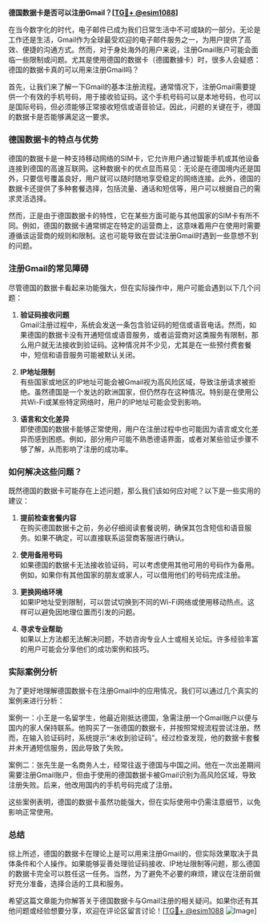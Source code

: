 **德国数据卡是否可以注册Gmail？[[TG💪+ @esim1088](https://t.me/s/esim1088)]**

在当今数字化的时代，电子邮件已成为我们日常生活中不可或缺的一部分。无论是工作还是生活，Gmail作为全球最受欢迎的电子邮件服务之一，为用户提供了高效、便捷的沟通方式。然而，对于身处海外的用户来说，注册Gmail账户可能会面临一些限制或问题。尤其是使用德国的数据卡（德國數據卡）时，很多人会疑惑：德国的数据卡真的可以用来注册Gmail吗？

首先，让我们来了解一下Gmail的基本注册流程。通常情况下，注册Gmail需要提供一个有效的手机号码，用于接收验证码。这个手机号码可以是本地号码，也可以是国际号码，但必须能够正常接收短信或语音验证。因此，问题的关键在于，德国的数据卡是否能够满足这一要求。

### 德国数据卡的特点与优势

德国的数据卡是一种支持移动网络的SIM卡，它允许用户通过智能手机或其他设备连接到德国的高速互联网。这种数据卡的优点显而易见：无论是在德国境内还是国外，只要信号覆盖良好，用户就可以随时随地享受稳定的网络连接。此外，德国的数据卡还提供了多种套餐选择，包括流量、通话和短信等，用户可以根据自己的需求灵活选择。

然而，正是由于德国数据卡的特性，它在某些方面可能与其他国家的SIM卡有所不同。例如，德国的数据卡通常绑定在特定的运营商上，这意味着用户在使用时需要遵循该运营商的规则和限制。这也可能导致在尝试注册Gmail时遇到一些意想不到的问题。

### 注册Gmail的常见障碍

尽管德国的数据卡看起来功能强大，但在实际操作中，用户可能会遇到以下几个问题：

1. **验证码接收问题**  
   Gmail注册过程中，系统会发送一条包含验证码的短信或语音电话。然而，如果德国的数据卡没有开通短信或语音服务，或者运营商对这类服务有限制，那么用户就无法接收到验证码。这种情况并不少见，尤其是在一些预付费套餐中，短信和语音服务可能被默认关闭。

2. **IP地址限制**  
   有些国家或地区的IP地址可能会被Gmail视为高风险区域，导致注册请求被拒绝。虽然德国是一个发达的欧洲国家，但仍然存在这种情况。特别是在使用公共Wi-Fi或某些特定网络时，用户的IP地址可能会受到影响。

3. **语言和文化差异**  
   即使德国的数据卡能够正常使用，用户在注册过程中也可能因为语言或文化差异而感到困惑。例如，部分用户可能不熟悉德语界面，或者对某些验证步骤不够了解，从而影响了注册的成功率。

### 如何解决这些问题？

既然德国的数据卡可能存在上述问题，那么我们该如何应对呢？以下是一些实用的建议：

1. **提前检查套餐内容**  
   在购买德国数据卡之前，务必仔细阅读套餐说明，确保其包含短信和语音服务。如果不确定，可以直接联系运营商客服进行确认。

2. **使用备用号码**  
   如果德国的数据卡无法接收验证码，可以考虑使用其他可用的号码作为备用。例如，如果你有其他国家的朋友或家人，可以借用他们的号码完成注册。

3. **更换网络环境**  
   如果IP地址受到限制，可以尝试切换到不同的Wi-Fi网络或使用移动热点。这样可以避免因地理位置而引发的问题。

4. **寻求专业帮助**  
   如果以上方法都无法解决问题，不妨咨询专业人士或相关论坛。许多经验丰富的用户可能会分享他们的成功案例和技巧。

### 实际案例分析

为了更好地理解德国数据卡在注册Gmail中的应用情况，我们可以通过几个真实的案例来进行分析：

案例一：小王是一名留学生，他最近刚抵达德国，急需注册一个Gmail账户以便与国内的家人保持联系。他购买了一张德国的数据卡，并按照常规流程尝试注册。然而，在输入验证码时，系统提示“未收到验证码”。经过检查发现，他的数据卡套餐并未开通短信服务，因此导致了失败。

案例二：张先生是一名商务人士，经常往返于德国与中国之间。他在一次出差期间需要注册Gmail账户，但由于使用的德国数据卡被Gmail识别为高风险区域，导致注册失败。后来，他改用国内的手机号码完成了注册。

这些案例表明，德国的数据卡虽然功能强大，但在实际使用中仍需注意细节，以免影响正常使用。

### 总结

综上所述，德国的数据卡在理论上是可以用来注册Gmail的，但实际效果取决于具体条件和个人操作。如果能够妥善处理验证码接收、IP地址限制等问题，那么德国的数据卡完全可以胜任这一任务。当然，为了避免不必要的麻烦，建议在注册前做好充分准备，选择合适的工具和服务。

希望这篇文章能为你解答关于德国数据卡与Gmail注册的相关疑问。如果你还有其他问题或经验想要分享，欢迎在评论区留言讨论！[[TG💪+ @esim1088](https://t.me/s/esim1088) ![Image](https://i.postimg.cc/4NQfJmqS/Snipaste-2025-05-13-00-14-12.png)]